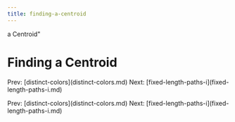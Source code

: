 ```yaml
---
title: finding-a-centroid
---
```


a Centroid\"

# Finding a Centroid

Prev: \[distinct-colors](distinct-colors.md) Next:
\[fixed-length-paths-i](fixed-length-paths-i.md)

Prev: \[distinct-colors](distinct-colors.md) Next:
\[fixed-length-paths-i](fixed-length-paths-i.md)
